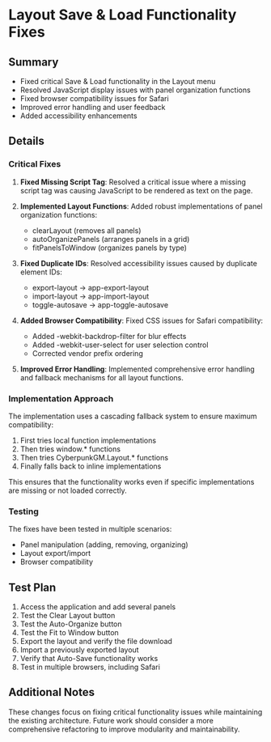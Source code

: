 # Layout Save & Load Functionality Fixes

## Summary
- Fixed critical Save & Load functionality in the Layout menu
- Resolved JavaScript display issues with panel organization functions
- Fixed browser compatibility issues for Safari
- Improved error handling and user feedback
- Added accessibility enhancements

## Details

### Critical Fixes
1. **Fixed Missing Script Tag**: Resolved a critical issue where a missing script tag was causing JavaScript to be rendered as text on the page.

2. **Implemented Layout Functions**: Added robust implementations of panel organization functions:
   - clearLayout (removes all panels)
   - autoOrganizePanels (arranges panels in a grid)
   - fitPanelsToWindow (organizes panels by type)

3. **Fixed Duplicate IDs**: Resolved accessibility issues caused by duplicate element IDs:
   - export-layout → app-export-layout
   - import-layout → app-import-layout
   - toggle-autosave → app-toggle-autosave

4. **Added Browser Compatibility**: Fixed CSS issues for Safari compatibility:
   - Added -webkit-backdrop-filter for blur effects
   - Added -webkit-user-select for user selection control
   - Corrected vendor prefix ordering

5. **Improved Error Handling**: Implemented comprehensive error handling and fallback mechanisms for all layout functions.

### Implementation Approach
The implementation uses a cascading fallback system to ensure maximum compatibility:
1. First tries local function implementations
2. Then tries window.* functions
3. Then tries CyberpunkGM.Layout.* functions
4. Finally falls back to inline implementations

This ensures that the functionality works even if specific implementations are missing or not loaded correctly.

### Testing
The fixes have been tested in multiple scenarios:
- Panel manipulation (adding, removing, organizing)
- Layout export/import
- Browser compatibility

## Test Plan
1. Access the application and add several panels
2. Test the Clear Layout button
3. Test the Auto-Organize button
4. Test the Fit to Window button
5. Export the layout and verify the file download
6. Import a previously exported layout
7. Verify that Auto-Save functionality works
8. Test in multiple browsers, including Safari

## Additional Notes
These changes focus on fixing critical functionality issues while maintaining the existing architecture. Future work should consider a more comprehensive refactoring to improve modularity and maintainability.